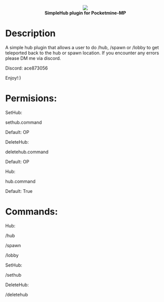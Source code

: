 <p align="center">
    <a href="https://github.com/Terpz710/SimpleHub"><img src="https://github.com/Terpz710/SimpleHub/blob/main/icon.png"></img></a><br>
    <b>SimpleHub plugin for Pocketmine-MP</b>

# Description
A simple hub plugin that allows a user to do /hub, /spawn or /lobby to get teleported back to the hub or spawn location. If you encounter any errors please DM me via discord.

Discord: ace873056  

Enjoy!:)

# Permisions:

SetHub:

sethub.command

Default: OP

DeleteHub:

deletehub.command

Default: OP

Hub:

hub.command

Default: True

# Commands:

Hub:

/hub

/spawn

/lobby

SetHub:

/sethub

DeleteHub:


/deletehub
